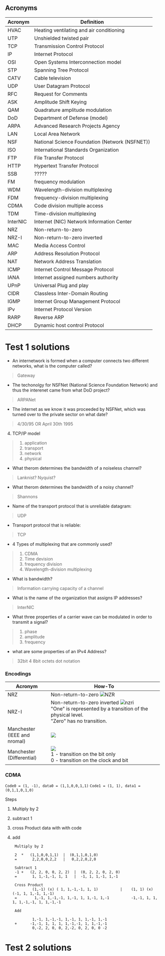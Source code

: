   Acronyms
  --------

Acronym  |   Definition
-------  |   ----------
HVAC     |   Heating ventilating and air conditioning
UTP      |   Unshielded twisted pair
TCP      |   Transmission Control Protocol
IP       |   Internet Protocol
OSI      |   Open Systems Interconnection model
STP      |   Spanning Tree Protocol
CATV     |   Cable television
UDP      |   User Datagram Protocol
RFC      |   Request for Comments
ASK      |   Amplitude Shift Keying
QAM      |   Quadrature amplitude modulation
DoD      |   Department of Defense (model)
ARPA     |   Advanced Research Projects Agency
LAN      |   Local Area Network
NSF      |   National Science Foundation (Network (NSFNET))
ISO      |   International Standards Organization
FTP      |   File Transfer Protocol
HTTP     |   Hypertext Transfer Protocol
SSB      |   ?????
FM       |   frequency modulation
WDM      |   Wavelength-division multiplexing
FDM      |   frequency-division multiplexing
CDMA     |   Code division multiple access
TDM      |   Time-division multiplexing
InterNIC |   Internet (NIC) Network Information Center
NRZ      |   Non-return-to-zero
NRZ-I    |   Non-return-to-zero inverted
MAC      |   Media Access Control
ARP      |   Address Resolution Protocol
NAT      |   Network Address Translation
ICMP     |   Internet Control Message Protocol
IANA     |   Internet assigned numbers authority
UPnP     |   Universal Plug and play
CIDR     |   Classless Inter-Domain Routing
IGMP     |   Internet Group Management Protocol
IPv      |   Internet Protocol Version
RARP     |   Reverse ARP
DHCP     |   Dynamic host control Protocol



# Test 1 solutions

* An internetwork is formed when a computer connects two different networks, what is the computer called?
 > Gateway

* The techonolgy for NSFNet (National Science Foundation Network) and thus the interenet came from what DoD project?
 > ARPANet

* The internet as we know it was proceeded by NSFNet, which was turned over to the private sector on what date?
 > 4/30/95     OR     April 30th 1995

4. TCP/IP model
> 1. application
> 2. transport
> 3. network
> 4. physical

* What therom determines the bandwidth of a noiseless channel?
> Lanknist? Nyquist?

* What therom determines the bandwidth of a noisy channel?
> Shannons

* Name of the transport protocol that is unreliable datagram:
> UDP

* Transport protocol that is reliable:
> TCP

* 4 Types of multiplexing that are commonly used?
> 1. CDMA
> 2. Time devision
> 3. frequency division
> 4. Wavelength-division multiplexing

* What is bandwidth?
> Information carrying capacity of a channel

* What is the name of the organization that assigns IP addresses?
> InterNIC

* What three properties of a carrier wave can be modulated in order to transmit a signal?
> 1. phase
> 2. amplitude
> 3. frequency

* what are some properties of an IPv4 Address?
> 32bit
> 4 8bit octets
> dot notation

### Encodings

Acronym    |   How-To
-------    |   ------
NRZ        |   Non-return-to-zero ![NZR](http://upload.wikimedia.org/wikipedia/commons/5/55/NRZcode.png)
NRZ-I      |   Non-return-to-zero inverted  ![nzri](http://upload.wikimedia.org/wikipedia/commons/e/e4/NRZI_example.png)<br>"One" is represented by a transition of the physical level.<br>"Zero" has no transition.
Manchester<br>(IEEE and nromal) | ![](http://upload.wikimedia.org/wikipedia/commons/thumb/9/90/Manchester_encoding_both_conventions.svg/650px-Manchester_encoding_both_conventions.svg.png)
Manchester<br>(Differential) | ![](http://upload.wikimedia.org/wikipedia/commons/thumb/5/50/Differential_manchester_encoding.svg/600px-Differential_manchester_encoding.svg.png)<br> 1 - transition on the bit only <br> 0 - transition on the clock and bit

### CDMA

`Code0 = (1, -1), data0 = (1,1,0,0,1,1)`
`Code1 = (1, 1), data1 = (0,1,1,0,1,0)`

Steps
1. Multiply by 2
2. subtract 1
3. cross Product data with with code
4. add

        Multiply by 2

        2  *   (1,1,0,0,1,1)  |  (0,1,1,0,1,0)
        =       2,2,0,0,2,2   |   0,2,2,0,2,0

        Subtract 1
        -1 +   (2, 2, 0, 0, 2, 2)  |  (0, 2, 2, 0, 2, 0)
        =       1, 1,-1,-1, 1, 1   |  -1, 1, 1,-1, 1,-1

        Cross Product
                (1,-1) (x) ( 1, 1,-1,-1, 1, 1)          |    (1, 1) (x) (-1, 1, 1,-1, 1,-1)
        =        1,-1, 1,-1,-1, 1,-1, 1, 1,-1, 1,-1          -1,-1, 1, 1, 1, 1,-1,-1, 1, 1,-1,-1

        Add

                1,-1, 1,-1,-1, 1,-1, 1, 1,-1, 1,-1
        +      -1,-1, 1, 1, 1, 1,-1,-1, 1, 1,-1,-1
                0,-2, 2, 0, 0, 2,-2, 0, 2, 0, 0 -2





# Test 2 solutions
